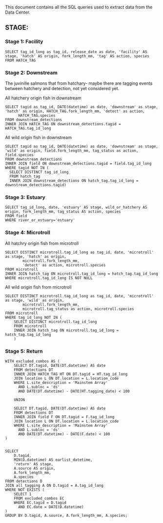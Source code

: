 This document contains all the SQL queries used to extract data from the Data Center.

## STAGE:

### Stage 1: Facility 

```
SELECT tag_id_long as tag_id, release_date as date, 'facility' AS stage, 'hatch' AS origin, fork_length_mm, 'tag' AS action, species  
FROM HATCH_TAG
```

### Stage 2: Downstream

The juvinille salmons that from hatchary- maybe there are tagging events between hatchery and detection, not yet considered yet.

All hatchery origin fish in downstream
```
SELECT tagid as tag_id, DATE(datetime) as date, 'downstream' as stage, 'hatch' as origin, HATCH_TAG.fork_length_mm, 'detect' as action,
      HATCH_TAG.species 
FROM downstream_detections  
INNER JOIN HATCH_TAG ON downstream_detections.tagid = HATCH_TAG.tag_id_long
```

All wild origin fish in downstream 
```
SELECT tagid as tag_id, DATE(datetime) as date, 'downstream' as stage, 'wild' as origin, field.fork_length_mm, tag_status as action, field.species 
FROM downstream_detections
INNER JOIN field ON downstream_detections.tagid = field.tag_id_long 
WHERE tagid NOT IN (
  SELECT DISTINCT tag_id_long
  FROM hatch_tag
  INNER JOIN downstream_detections ON hatch_tag.tag_id_long = downstream_detections.tagid)
```
### Stage 3: Estuary

```
SELECT tag_id_long, date, 'estuary' AS stage, wild_or_hatchery AS origin, fork_length_mm, tag_status AS action, species
FROM field 
WHERE river_or_estuary='estuary'
```

### Stage 4: Microtroll

All hatchry origin fish from microtroll
```
SELECT DISTINCT microtroll.tag_id_long as tag_id, date, 'microtroll' as stage, 'hatch' as origin,
        microtroll.fork_length_mm, 
        'detect' as action, microtroll.species
FROM microtroll 
INNER JOIN hatch_tag ON microtroll.tag_id_long = hatch_tag.tag_id_long
WHERE microtroll.tag_id_long IS NOT NULL
```

All wild origin fish from microtroll
```
SELECT DISTINCT microtroll.tag_id_long as tag_id, date, 'microtroll' as stage, 'wild' as origin,
        microtroll.fork_length_mm, 
        microtroll.tag_status as action, microtroll.species
FROM microtroll 
WHERE tag_id_long NOT IN (
    SELECT DISTINCT microtroll.tag_id_long
    FROM microtroll 
    INNER JOIN hatch_tag ON microtroll.tag_id_long = hatch_tag.tag_id_long
    )
```
### Stage 5: Return

```
WITH excluded_combos AS (
    SELECT DT.tagid, DATE(DT.datetime) AS date
    FROM detections DT
    INNER JOIN HATCH_TAG HT ON DT.tagid = HT.tag_id_long
    JOIN location L ON DT.location = L.location_code
    WHERE L.site_description = 'Mainstem Array'
      AND L.subloc = 'ds'
      AND DATE(DT.datetime) - DATE(HT.tagging_date) < 100
    
    UNION

    SELECT DT.tagid, DATE(DT.datetime) AS date
    FROM detections DT
    INNER JOIN field F ON DT.tagid = F.tag_id_long
    JOIN location L ON DT.location = L.location_code
    WHERE L.site_description = 'Mainstem Array'
      AND L.subloc = 'ds'
      AND DATE(DT.datetime) - DATE(F.date) < 100
)


SELECT 
    D.tagid, 
    MIN(D.datetime) AS earlist_datetime, 
    'return' AS stage, 
    A.source AS origin, 
    A.fork_length_mm, 
    A.species
FROM detections D
JOIN all_tagging A ON D.tagid = A.tag_id_long
WHERE NOT EXISTS (
    SELECT 1
    FROM excluded_combos EC
    WHERE EC.tagid = D.tagid
      AND EC.date = DATE(D.datetime)
)
GROUP BY D.tagid, A.source, A.fork_length_mm, A.species;
```
